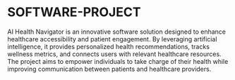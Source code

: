 # SOFTWARE-PROJECT

AI Health Navigator is an innovative software solution designed to enhance healthcare accessibility and patient engagement. By leveraging artificial intelligence, it provides personalized health recommendations, tracks wellness metrics, and connects users with relevant healthcare resources. The project aims to empower individuals to take charge of their health while improving communication between patients and healthcare providers.
